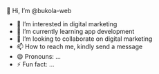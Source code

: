  👋 Hi, I’m @bukola-web
- 👀 I’m interested in digital marketing
- 🌱 I’m currently learning app development
- 💞️ I’m looking to collaborate on digital marketing
- 📫 How to reach me, kindly send a message
- 😄 Pronouns: ...
- ⚡ Fun fact: ...

<!---
bukola-web/bukola-web is a ✨ special ✨ repository because its `README.md` (this file) appears on your GitHub profile.
You can click the Preview link to take a look at your changes.
--->
